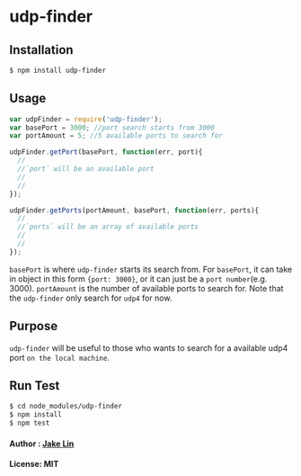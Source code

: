 # udp-finder

## Installation
```bash
$ npm install udp-finder
```
## Usage
```js
var udpFinder = require('udp-finder');
var basePort = 3000; //port search starts from 3000
var portAmount = 5; //5 available ports to search for

udpFinder.getPort(basePort, function(err, port){
  //
  //`port` will be an available port
  //
  //
});

udpFinder.getPorts(portAmount, basePort, function(err, ports){
  //
  //`ports` will be an array of available ports 
  //
  //
});

```

`basePort` is where `udp-finder` starts its search from.
For `basePort`, it can take in object in this form `{port: 3000}`, or it can just be a `port number`(e.g. 3000).
`portAmount` is the number of available ports to search for.
Note that the `udp-finder` only search for `udp4` for now.

## Purpose
`udp-finder` will be useful to those who wants to search for a available udp4 port `on the local machine`.

## Run Test
```bash
$ cd node_modules/udp-finder
$ npm install
$ npm test
```
#### Author : [Jake Lin](https://github.com/sparkhair)

#### License: MIT

